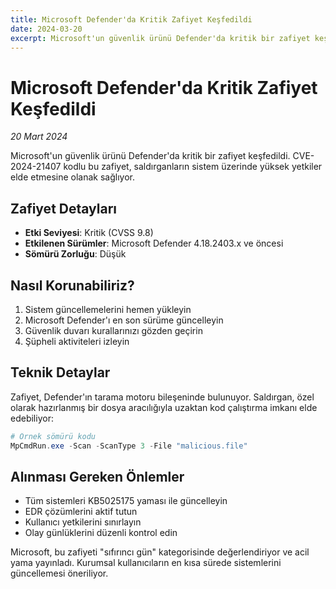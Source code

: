 ```yaml
---
title: Microsoft Defender'da Kritik Zafiyet Keşfedildi
date: 2024-03-20
excerpt: Microsoft'un güvenlik ürünü Defender'da kritik bir zafiyet keşfedildi. CVE-2024-21407 kodlu bu zafiyet, saldırganların sistem üzerinde yüksek yetkiler elde etmesine olanak sağlıyor.
---
```


# Microsoft Defender'da Kritik Zafiyet Keşfedildi

*20 Mart 2024*

Microsoft'un güvenlik ürünü Defender'da kritik bir zafiyet keşfedildi. CVE-2024-21407 kodlu bu zafiyet, saldırganların sistem üzerinde yüksek yetkiler elde etmesine olanak sağlıyor.

## Zafiyet Detayları

- **Etki Seviyesi**: Kritik (CVSS 9.8)
- **Etkilenen Sürümler**: Microsoft Defender 4.18.2403.x ve öncesi
- **Sömürü Zorluğu**: Düşük

## Nasıl Korunabiliriz?

1. Sistem güncellemelerini hemen yükleyin
2. Microsoft Defender'ı en son sürüme güncelleyin
3. Güvenlik duvarı kurallarınızı gözden geçirin
4. Şüpheli aktiviteleri izleyin

## Teknik Detaylar

Zafiyet, Defender'ın tarama motoru bileşeninde bulunuyor. Saldırgan, özel olarak hazırlanmış bir dosya aracılığıyla uzaktan kod çalıştırma imkanı elde edebiliyor:

```powershell
# Örnek sömürü kodu
MpCmdRun.exe -Scan -ScanType 3 -File "malicious.file"
```

## Alınması Gereken Önlemler

- Tüm sistemleri KB5025175 yaması ile güncelleyin
- EDR çözümlerini aktif tutun
- Kullanıcı yetkilerini sınırlayın
- Olay günlüklerini düzenli kontrol edin

Microsoft, bu zafiyeti "sıfırıncı gün" kategorisinde değerlendiriyor ve acil yama yayınladı. Kurumsal kullanıcıların en kısa sürede sistemlerini güncellemesi öneriliyor. 